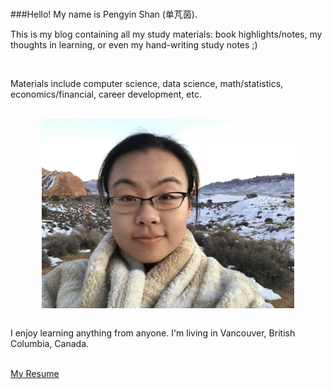 <!-- 
.. title: About Me
.. slug: about_me
.. date: 2018-01-18
.. tags: 
.. category: 
.. link: 
.. description: 
.. type: text
-->

<br/>

###Hello! My name is Pengyin Shan (单芃茵). 
<br/>
<p>
This is my blog containing all my study materials: book highlights/notes, my thoughts in learning, or even my hand-writing study notes ;) 
</p>
<br/>
<p>Materials include computer science, data science, math/statistics, economics/financial, career development, etc.
</p>
<br/> 
<img src="/images/pengyin.JPG" style="margin-left: auto; margin-right: auto; display:block" width="80%"/>
<br/>
<p>I enjoy learning anything from anyone. I'm living in Vancouver, British Columbia, Canada.</p>
<br/>
<a href="/Pengyin Shan.pdf" target="_blank"> My Resume</a>



